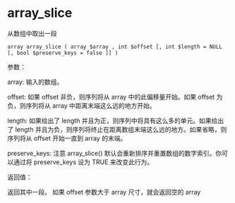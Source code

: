 # array\_slice

从数组中取出一段

```
array array_slice ( array $array , int $offset [, int $length = NULL [, bool $preserve_keys = false ]] )
```

参数：

array:  输入的数组。

offset: 如果 offset 非负，则序列将从 array 中的此偏移量开始。如果 offset 为负，则序列将从 array 中距离末端这么远的地方开始。

length: 如果给出了 length 并且为正，则序列中将具有这么多的单元。如果给出了 length 并且为负，则序列将终止在距离数组末端这么远的地方。如果省略，则序列将从 offset 开始一直到 array 的末端。

preserve\_keys: 注意 array\_slice\(\) 默认会重新排序并重置数组的数字索引。你可以通过将 preserve\_keys 设为 TRUE 来改变此行为。



返回值：

返回其中一段。 如果 offset 参数大于 array 尺寸，就会返回空的 array





